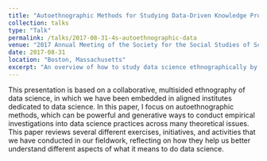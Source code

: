 ```yaml
---
title: "Autoethnographic Methods for Studying Data-Driven Knowledge Production"
collection: talks
type: "Talk"
permalink: /talks/2017-08-31-4s-autoethnographic-data
venue: "2017 Annual Meeting of the Society for the Social Studies of Science (4S)"
date: 2017-08-31
location: "Boston, Massachusetts"
excerpt: "An overview of how to study data science ethnographically by personally engaging in various practices of data science."
---
```


This presentation is based on a collaborative, multisided ethnography of data science, in which we have been embedded in aligned institutes dedicated to data science. In this paper, I focus on autoethnographic methods, which can be powerful and generative ways to conduct empirical investigations into data science practices across many theoretical issues. This paper reviews several different exercises, initiatives, and activities that we have conducted in our fieldwork, reflecting on how they help us better understand different aspects of what it means to do data science. 
